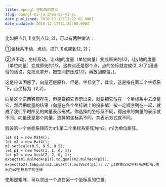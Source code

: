 ```yaml
---
title: opengl 逆矩阵的意义
slug: opengl-ni-ju-zhen-de-yi-yi
date_published: 2018-12-17T11:22:08.000Z
date_updated: 2018-12-17T11:22:08.000Z
---
```


比如把点(1, 1)变到点(2, 2)，可以有两种做法：

①坐标系不动，点动，把(1, 1)点挪到(2, 2)；

②点不动，坐标系动，让x轴的度量（单位向量）变成原来的1/2，让y轴的度量（单位向量）变成原先的1/2，这样点还是那个点，点的坐标就变成(2, 2)了(用通俗的话说，先把点拿开，把空间挤压成1/2，再放回原位。)。

这是应该困惑了，向量还是原样，但是，坐标变了，其实，这是指在第二个坐标系下，点坐标为（2,2）。

向量这个东西客观存在，但是要把它表示出来，就要把它放在一个坐标系中去度量它，然后把度量的结果（向量在各个坐标轴上的投影值）按一定顺序列在一起，就成了我们平时所见的向量表示形式。你选择的坐标系不同，得出来的向量的表示就不同。向量还是那个向量，选择的坐标系不同，其表示方式就不同。

假设第一个坐标系矩阵为m1.第二个坐标系矩阵为m2。m1为单位矩阵。

    let m1 = new Mat4();
    let m2 = new Mat4();
    m2.setScale(0.5, 0.5, 0.5);
    let p1 = new Vec4(1, 1, 0, 1);
    let p2 = new Vec4(2, 2, 0, 1);
    expect(m1.mulVec4(p1)).toEqual(m2.mulVec4(p2));
    expect(p2).toEqual(m2.invert().mulVec4(p1)); // p1在乘以m2坐标系逆矩阵,得出在m2坐标系下的坐标
    

使用逆矩阵，可以求出一个点在另一个坐标系的位置。
